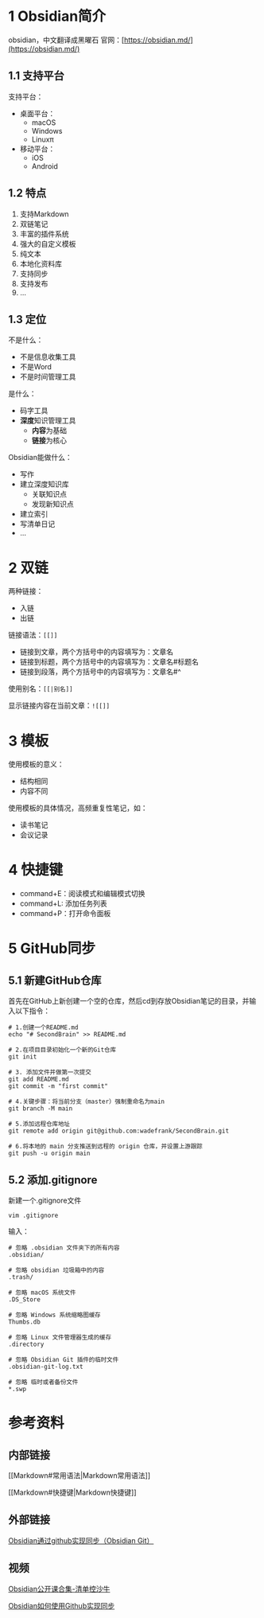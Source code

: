 # 1 Obsidian简介

obsidian，中文翻译成黑曜石
官网：[https://obsidian.md/](https://obsidian.md/)

## 1.1 支持平台

支持平台：
- 桌面平台：
	- macOS
	- Windows
	- Linuxπ
- 移动平台：
	- iOS
	- Android

## 1.2 特点

1. 支持Markdown
2. 双链笔记
3. 丰富的插件系统
4. 强大的自定义模板
5. 纯文本
6. 本地化资料库
7. 支持同步
8. 支持发布
9. ...

## 1.3 定位

不是什么：
- 不是信息收集工具
- 不是Word
- 不是时间管理工具

是什么：
- 码字工具
- **深度**知识管理工具
	- **内容**为基础
	- **链接**为核心

Obsidian能做什么：
- 写作
- 建立深度知识库
	- 关联知识点
	- 发现新知识点
- 建立索引
- 写清单日记
- ...

# 2 双链

两种链接：
* 入链
* 出链

链接语法：`[[]]`
* 链接到文章，两个方括号中的内容填写为：文章名
* 链接到标题，两个方括号中的内容填写为：文章名#标题名
* 链接到段落，两个方括号中的内容填写为：文章名#^

使用别名：`[[|别名]]`

显示链接内容在当前文章：`![[]]`

# 3 模板

使用模板的意义：
* 结构相同
* 内容不同

使用模板的具体情况，高频重复性笔记，如：
* 读书笔记
* 会议记录


# 4 快捷键

* command+E：阅读模式和编辑模式切换
* command+L: 添加任务列表
* command+P：打开命令面板

# 5 GitHub同步

## 5.1 新建GitHub仓库

首先在GitHub上新创建一个空的仓库，然后cd到存放Obsidian笔记的目录，并输入以下指令：
```shell
# 1.创建一个README.md
echo "# SecondBrain" >> README.md

# 2.在项目目录初始化一个新的Git仓库
git init

# 3. 添加文件并做第一次提交
git add README.md
git commit -m "first commit"

# 4.关键步骤：将当前分支（master）强制重命名为main
git branch -M main

# 5.添加远程仓库地址
git remote add origin git@github.com:wadefrank/SecondBrain.git

# 6.将本地的 main 分支推送到远程的 origin 仓库，并设置上游跟踪
git push -u origin main
```

## 5.2 添加.gitignore

新建一个.gitignore文件
```shell
vim .gitignore
```

输入：
```
# 忽略 .obsidian 文件夹下的所有内容
.obsidian/

# 忽略 obsidian 垃圾箱中的内容
.trash/

# 忽略 macOS 系统文件
.DS_Store

# 忽略 Windows 系统缩略图缓存
Thumbs.db

# 忽略 Linux 文件管理器生成的缓存
.directory

# 忽略 Obsidian Git 插件的临时文件
.obsidian-git-log.txt

# 忽略 临时或者备份文件
*.swp
```
# 参考资料
## 内部链接

[[Markdown#常用语法|Markdown常用语法]]

[[Markdown#快捷键|Markdown快捷键]]

## 外部链接

[Obsidian通过github实现同步（Obsidian Git）](https://zhuanlan.zhihu.com/p/657924375)

## 视频

[Obsidian公开课合集-清单控沙牛](https://space.bilibili.com/443605967/lists/266172?type=season)

[Obsidian如何使用Github实现同步](https://www.bilibili.com/video/BV1HY5EzCEk5/?spm_id_from=333.1387.homepage.video_card.click&vd_source=45bb2c2960a5fd61cfffe3668d0a3b2b)